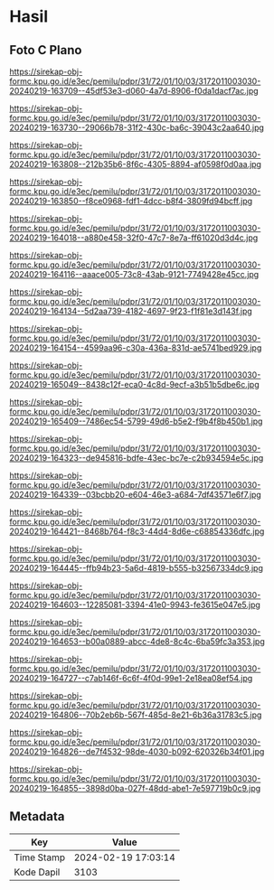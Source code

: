 # Hasil

## Foto C Plano

https://sirekap-obj-formc.kpu.go.id/e3ec/pemilu/pdpr/31/72/01/10/03/3172011003030-20240219-163709--45df53e3-d060-4a7d-8906-f0da1dacf7ac.jpg

https://sirekap-obj-formc.kpu.go.id/e3ec/pemilu/pdpr/31/72/01/10/03/3172011003030-20240219-163730--29066b78-31f2-430c-ba6c-39043c2aa640.jpg

https://sirekap-obj-formc.kpu.go.id/e3ec/pemilu/pdpr/31/72/01/10/03/3172011003030-20240219-163808--212b35b6-8f6c-4305-8894-af0598f0d0aa.jpg

https://sirekap-obj-formc.kpu.go.id/e3ec/pemilu/pdpr/31/72/01/10/03/3172011003030-20240219-163850--f8ce0968-fdf1-4dcc-b8f4-3809fd94bcff.jpg

https://sirekap-obj-formc.kpu.go.id/e3ec/pemilu/pdpr/31/72/01/10/03/3172011003030-20240219-164018--a880e458-32f0-47c7-8e7a-ff61020d3d4c.jpg

https://sirekap-obj-formc.kpu.go.id/e3ec/pemilu/pdpr/31/72/01/10/03/3172011003030-20240219-164116--aaace005-73c8-43ab-9121-7749428e45cc.jpg

https://sirekap-obj-formc.kpu.go.id/e3ec/pemilu/pdpr/31/72/01/10/03/3172011003030-20240219-164134--5d2aa739-4182-4697-9f23-f1f81e3d143f.jpg

https://sirekap-obj-formc.kpu.go.id/e3ec/pemilu/pdpr/31/72/01/10/03/3172011003030-20240219-164154--4599aa96-c30a-436a-831d-ae5741bed929.jpg

https://sirekap-obj-formc.kpu.go.id/e3ec/pemilu/pdpr/31/72/01/10/03/3172011003030-20240219-165049--8438c12f-eca0-4c8d-9ecf-a3b51b5dbe6c.jpg

https://sirekap-obj-formc.kpu.go.id/e3ec/pemilu/pdpr/31/72/01/10/03/3172011003030-20240219-165409--7486ec54-5799-49d6-b5e2-f9b4f8b450b1.jpg

https://sirekap-obj-formc.kpu.go.id/e3ec/pemilu/pdpr/31/72/01/10/03/3172011003030-20240219-164323--de945816-bdfe-43ec-bc7e-c2b934594e5c.jpg

https://sirekap-obj-formc.kpu.go.id/e3ec/pemilu/pdpr/31/72/01/10/03/3172011003030-20240219-164339--03bcbb20-e604-46e3-a684-7df43571e6f7.jpg

https://sirekap-obj-formc.kpu.go.id/e3ec/pemilu/pdpr/31/72/01/10/03/3172011003030-20240219-164421--8468b764-f8c3-44d4-8d6e-c68854336dfc.jpg

https://sirekap-obj-formc.kpu.go.id/e3ec/pemilu/pdpr/31/72/01/10/03/3172011003030-20240219-164445--ffb94b23-5a6d-4819-b555-b32567334dc9.jpg

https://sirekap-obj-formc.kpu.go.id/e3ec/pemilu/pdpr/31/72/01/10/03/3172011003030-20240219-164603--12285081-3394-41e0-9943-fe3615e047e5.jpg

https://sirekap-obj-formc.kpu.go.id/e3ec/pemilu/pdpr/31/72/01/10/03/3172011003030-20240219-164653--b00a0889-abcc-4de8-8c4c-6ba59fc3a353.jpg

https://sirekap-obj-formc.kpu.go.id/e3ec/pemilu/pdpr/31/72/01/10/03/3172011003030-20240219-164727--c7ab146f-6c6f-4f0d-99e1-2e18ea08ef54.jpg

https://sirekap-obj-formc.kpu.go.id/e3ec/pemilu/pdpr/31/72/01/10/03/3172011003030-20240219-164806--70b2eb6b-567f-485d-8e21-6b36a31783c5.jpg

https://sirekap-obj-formc.kpu.go.id/e3ec/pemilu/pdpr/31/72/01/10/03/3172011003030-20240219-164826--de7f4532-98de-4030-b092-620326b34f01.jpg

https://sirekap-obj-formc.kpu.go.id/e3ec/pemilu/pdpr/31/72/01/10/03/3172011003030-20240219-164855--3898d0ba-027f-48dd-abe1-7e597719b0c9.jpg


## Metadata

| Key        | Value               |
| ---------- | ------------------- |
| Time Stamp | 2024-02-19 17:03:14 |
| Kode Dapil | 3103                |



